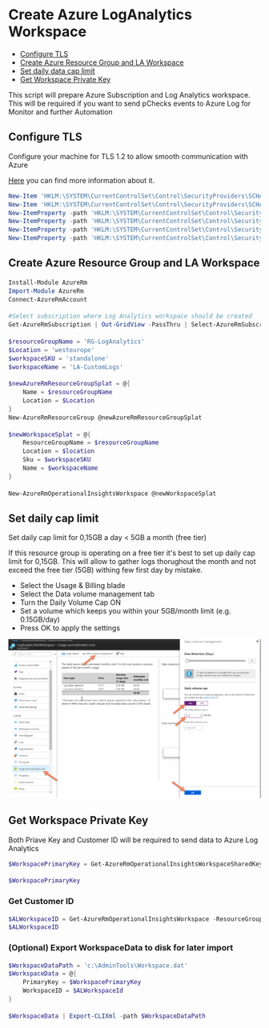 # Create Azure LogAnalytics Workspace

<!-- TOC -->
- [Configure TLS](#Configure-TLS)
- [Create Azure Resource Group and LA Workspace](#Create-Azure-Resource-Group-and-LA-Workspace)
- [Set daily data cap limit](#Set-daily-cap-limit)
- [Get Workspace Private Key](#Get-Workspace-Private-Key)
<!-- /TOC -->

This script will prepare Azure Subscription and Log Analytics workspace. This will be required if you want to send pChecks events to Azure Log for Monitor and further Automation

## Configure TLS

Configure your machine for TLS 1.2 to allow smooth communication with Azure

[Here](https://docs.microsoft.com/en-us/azure/azure-monitor/platform/agent-windows) you can find more information about it.

```powershell
New-Item 'HKLM:\SYSTEM\CurrentControlSet\Control\SecurityProviders\SCHANNEL\Protocols\TLS 1.2\Server' -Force
New-Item 'HKLM:\SYSTEM\CurrentControlSet\Control\SecurityProviders\SCHANNEL\Protocols\TLS 1.2\Client' -Force
New-ItemProperty -path 'HKLM:\SYSTEM\CurrentControlSet\Control\SecurityProviders\SCHANNEL\Protocols\TLS 1.2\Server' -name 'Enabled' -value '0xffffffff' –PropertyType DWORD
New-ItemProperty -path 'HKLM:\SYSTEM\CurrentControlSet\Control\SecurityProviders\SCHANNEL\Protocols\TLS 1.2\Server' -name 'DisabledByDefault' -value 0 –PropertyType DWORD
New-ItemProperty -path 'HKLM:\SYSTEM\CurrentControlSet\Control\SecurityProviders\SCHANNEL\Protocols\TLS 1.2\Client' -name 'Enabled' -value 1 –PropertyType DWORD
New-ItemProperty -path 'HKLM:\SYSTEM\CurrentControlSet\Control\SecurityProviders\SCHANNEL\Protocols\TLS 1.2\Client' -name 'DisabledByDefault' -value 0 –PropertyType DWORD
```

## Create Azure Resource Group and LA Workspace

```powershell
Install-Module AzureRm
Import-Module AzureRm
Connect-AzureRmAccount

#Select subscription where Log Analytics workspace should be created
Get-AzureRmSubscription | Out-GridView -PassThru | Select-AzureRmSubscription

$resourceGroupName = 'RG-LogAnalytics'
$Location = 'westeurope'
$workspaceSKU = 'standalone'
$workspaceName = 'LA-CustomLogs'

$newAzureRmResourceGroupSplat = @{
    Name = $resourceGroupName
    Location = $Location
}
New-AzureRmResourceGroup @newAzureRmResourceGroupSplat

$newWorkspaceSplat = @{
    ResourceGroupName = $resourceGroupName
    Location = $location
    Sku = $workspaceSKU
    Name = $workspaceName
}

New-AzureRmOperationalInsightsWorkspace @newWorkspaceSplat
```

## Set daily cap limit

Set daily cap limit for 0,15GB a day < 5GB a month (free tier)

If this resource group is operating on a free tier it's best to set up daily cap limit for 0,15GB. This will allow to gather logs thorughout the month and not exceed the free tier (5GB) withing few first day by mistake.

- Select the Usage & Billing blade
- Select the Data volume management tab
- Turn the Daily Volume Cap ON
- Set a volume which keeps you within your 5GB/month limit (e.g. 0.15GB/day)
- Press OK to apply the settings

![AL daily CAP](Images/SetDailyCap.png)

## Get Workspace Private Key

Both Priave Key and Customer ID will be required to send data to Azure Log Analytics

```powershell
$WorkspacePrimaryKey = Get-AzureRmOperationalInsightsWorkspaceSharedKeys -ResourceGroupName $resourceGroupName -Name $workspaceName | Select-Object -ExpandProperty PrimarySharedKey

$WorkspacePrimaryKey
```

### Get Customer ID

```powershell
$ALWorkspaceID = Get-AzureRmOperationalInsightsWorkspace -ResourceGroupName $resourceGroupName -Name $workspaceName | Select-Object -ExpandProperty CustomerId | Select-Object -ExpandProperty Guid
$ALWorkspaceID
```

### (Optional) Export WorkspaceData to disk for later import

```powershell
$WorkspaceDataPath = 'c:\AdminTools\Workspace.dat'
$WorkspaceData = @{
    PrimaryKey = $WorkspacePrimaryKey
    WorkspaceID = $ALWorkspaceId
}

$WorkspaceData | Export-CLIXml -path $WorkspaceDataPath
```
